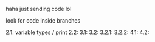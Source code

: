 haha just sending code lol

look for code inside branches

2.1: variable types / print
2.2:
3.1:
3.2:
3.2.1:
3.2.2:
4.1:
4.2:
